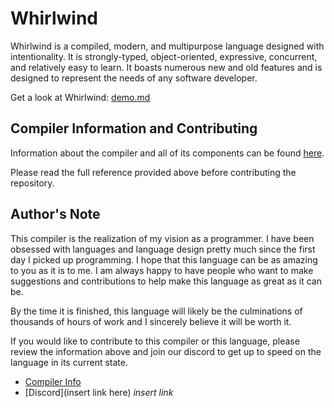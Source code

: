 # Whirlwind

Whirlwind is a compiled, modern, and multipurpose language designed with intentionality.
It is strongly-typed, object-oriented, expressive, concurrent, and relatively easy to learn.
It boasts numerous new and old features and is designed to represent the needs of any software developer.

Get a look at Whirlwind: [demo.md](https://github.com/ComedicChimera/Whirlwind/blob/master/demo.md)

## Compiler Information and Contributing <a name="compiler-info">

Information about the compiler and all of its
components can be found [here](https://github.com/ComedicChimera/Whirlwind/blob/master/Whirlwind/docs/compiler_info.md).

Please read the full reference provided above before contributing the
repository.

## Author's Note
This compiler is the realization of my vision as a programmer. I have been obsessed with languages
and language design pretty much since the first day I picked up programming. I hope that this language
can be as amazing to you as it is to me. I am always happy to have people who want to make
suggestions and contributions to help make this language as great as it can be.

By the time it is finished, this language will likely be the culminations of thousands of hours of work
and I sincerely believe it will be worth it.

If you would like to contribute to this compiler or this language, please review the information above
and join our discord to get up to speed on the language in its current state.

 - [Compiler Info](#compiler-info)
 - [Discord](insert link here) *insert link*


